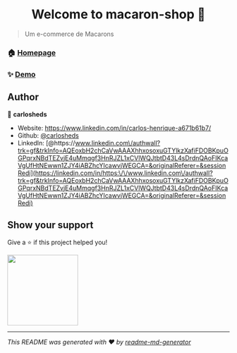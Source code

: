 <h1 align="center">Welcome to macaron-shop 👋</h1>
<p>
</p>

> Um e-commerce de Macarons

### 🏠 [Homepage](carlosheds.github.io/macaron-shop)

### ✨ [Demo](carlosheds.github.io/macaron-shop)

## Author

👤 **carlosheds**

* Website: https://www.linkedin.com/in/carlos-henrique-a671b61b7/
* Github: [@carlosheds](https://github.com/carlosheds)
* LinkedIn: [@https:\/\/www.linkedin.com\/authwall?trk=gf&trkInfo=AQEoxbH2chCaVwAAAXhhxosoxuGTYlkzXafiFDOBKpuOGPqrxNBdTEZvjE4uMmqgf3HnRJZL1xCVlWQJtbtD43L4sDrdnQAoFIKcaVgUfHtNEwwn1ZJY4iABZhcYIcawvjWEGCA=&originalReferer=&sessionRedi](https://linkedin.com/in/https:\/\/www.linkedin.com\/authwall?trk=gf&trkInfo=AQEoxbH2chCaVwAAAXhhxosoxuGTYlkzXafiFDOBKpuOGPqrxNBdTEZvjE4uMmqgf3HnRJZL1xCVlWQJtbtD43L4sDrdnQAoFIKcaVgUfHtNEwwn1ZJY4iABZhcYIcawvjWEGCA=&originalReferer=&sessionRedi)

## Show your support

Give a ⭐️ if this project helped you!

<a href="https://www.patreon.com/\]">
  <img src="https://c5.patreon.com/external/logo/become_a_patron_button@2x.png" width="160">
</a>

***
_This README was generated with ❤️ by [readme-md-generator](https://github.com/kefranabg/readme-md-generator)_